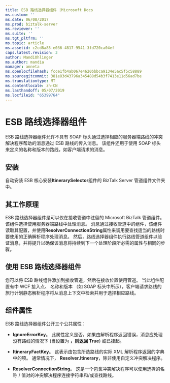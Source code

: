 ```yaml
---
title: ESB 路线选择器组件 |Microsoft Docs
ms.custom: ''
ms.date: 06/08/2017
ms.prod: biztalk-server
ms.reviewer: ''
ms.suite: ''
ms.tgt_pltfrm: ''
ms.topic: article
ms.assetid: c2cd8a85-e036-4817-9541-3fd720ca04ef
caps.latest.revision: 3
author: MandiOhlinger
ms.author: mandia
manager: anneta
ms.openlocfilehash: fcce1fb4ab067e4620bbbca9134e5ac5f5c58889
ms.sourcegitcommit: 381e83d43796a345488d54b3f7413e11d56ad7be
ms.translationtype: MT
ms.contentlocale: zh-CN
ms.lasthandoff: 05/07/2019
ms.locfileid: "65399764"
---
```

# <a name="the-esb-itinerary-selector-component"></a>ESB 路线选择器组件
ESB 路线选择器组件允许不具有 SOAP 标头通过选择相应的服务器端路线的冲突解决程序帮助的消息通过 ESB 路线的传入消息。 该组件还用于使用 SOAP 标头来定义的名称和版本的路线，如客户端请求的消息。  
  
## <a name="installation"></a>安装  
 自动安装 ESB 核心安装**ItinerarySelector**组件的 BizTalk Server 管道组件文件夹中。  
  
## <a name="how-it-works"></a>其工作原理  
 ESB 路线选择器组件是可以仅在接收管道中驻留的 Microsoft BizTalk 管道组件。 该组件选择使用服务器端路线中处理消息。 消息通过接收管道中的组件，该组件读取其配置，并使用**ResolverConnectionString**属性来调用要查找适当的路线时要使用的正确解析程序处理消息。 然后，路线选择器组件执行路线管道组件以验证消息，并将提升以确保该消息将持续到下一个处理阶段所必需的属性与相同的步骤。  
  
## <a name="using-the-esb-itinerary-selector-component"></a>使用 ESB 路线选择器组件  
 您可以将 ESB 路线组件添加到接收管道，然后在接收位置使用管道。 当此组件配置有中 WCF 接入点、 名称和版本 （如 SOAP 标头中所示），客户端请求路线的旅行计划静态解析程序将从消息上下文中检索并用于选择相应路线。  
  
## <a name="component-properties"></a>组件属性  
 ESB 路线选择器组件公开三个公共属性：  
  
-   **IgnoreErrorKey**。 此属性定义是否，如果由解析程序返回错误，消息应处理没有路线的情况下 (当设置为 **，则返回 True**) 或已挂起。  
  
-   **ItineraryFactKey**。 这表示由包含所选路线的实际 XML 解析程序返回的字典中的项。 通常情况下， **Resolver.Itinerary**，除非使用自定义冲突解决程序。  
  
-   **ResolverConnectionString**。 这是一个包含冲突解决程序可以使用选择的名称 / 值对的冲突解决程序连接字符串和/或查找路线。
